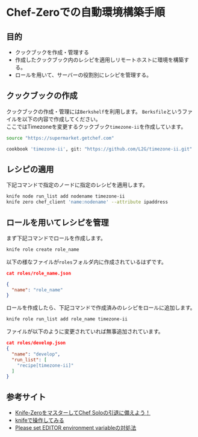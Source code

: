 # Chef-Zeroでの自動環境構築手順

## 目的

* クックブックを作成・管理する
* 作成したクックブック内のレシピを適用しリモートホストに環境を構築する。
* ロールを用いて、サーバーの役割別にレシピを管理する。

## クックブックの作成
クックブックの作成・管理には`Berkshelf`を利用します。
`Berksfile`というファイルを以下の内容で作成してください。  
ここではTimezoneを変更するクックブック`timezone-ii`を作成しています。

```sh
source "https://supermarket.getchef.com"

cookbook 'timezone-ii', git: "https://github.com/L2G/timezone-ii.git"
```

## レシピの適用

下記コマンドで指定のノードに指定のレシピを適用します。

```sh
knife node run_list add nodename timezone-ii
knife zero chef_client 'name:nodename' --attribute ipaddress
```

## ロールを用いてレシピを管理
まず下記コマンドでロールを作成します。

```sh
knife role create role_name
```

以下の様なファイルが`roles`フォルダ内に作成されているはずです。

```json
cat roles/role_name.json

{
  "name": "role_name"
}
```

ロールを作成したら、下記コマンドで作成済みのレシピをロールに追加します。

```sh
knife role run_list add role_name timezone-ii
```

ファイルが以下のように変更されていれば無事追加されています。

```json
cat roles/develop.json
{
  "name": "develop",
  "run_list": [
    "recipe[timezone-ii]"
  ]
}
```


## 参考サイト
* [Knife-ZeroをマスターしてChef Soloの引退に備えよう！](http://knowledge.sakura.ad.jp/tech/2708/)
* [knifeで操作してみる](http://openbook4.me/projects/77/sections/446)
* [Please set EDITOR environment variableの対処法](http://nitamago-monster.hatenablog.com/entry/2014/12/25/125334)